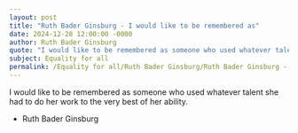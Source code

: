 ```yaml
---
layout: post
title: "Ruth Bader Ginsburg - I would like to be remembered as"
date: 2024-12-28 12:00:00 -0000
author: Ruth Bader Ginsburg
quote: "I would like to be remembered as someone who used whatever talent she had to do her work to the very best of her ability."
subject: Equality for all
permalink: /Equality for all/Ruth Bader Ginsburg/Ruth Bader Ginsburg - I would like to be remembered as
---
```


I would like to be remembered as someone who used whatever talent she had to do her work to the very best of her ability.

- Ruth Bader Ginsburg
